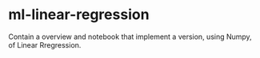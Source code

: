 # ml-linear-regression
Contain a overview and notebook that implement a version, using Numpy, of Linear Rregression.
